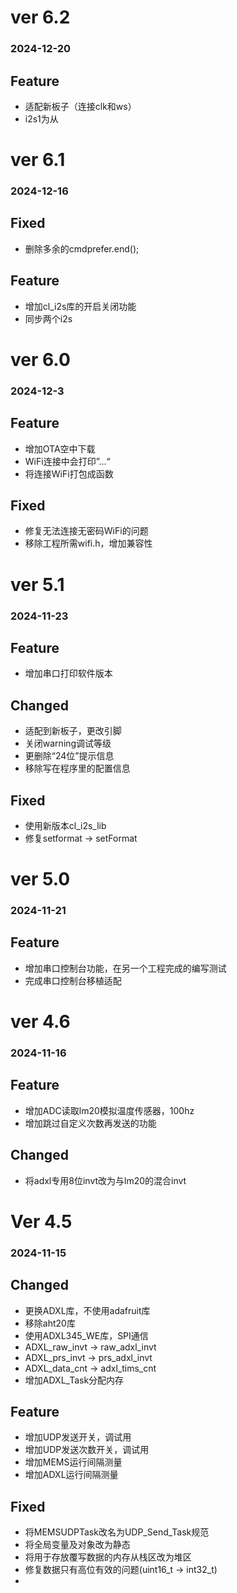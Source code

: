 # ver 6.2
### 2024-12-20

## Feature

- 适配新板子（连接clk和ws）
- i2s1为从

# ver 6.1
### 2024-12-16

## Fixed

- 删除多余的cmdprefer.end();

## Feature

- 增加cl_i2s库的开启关闭功能
- 同步两个i2s

# ver 6.0
### 2024-12-3

## Feature

- 增加OTA空中下载
- WiFi连接中会打印”...“
- 将连接WiFi打包成函数

## Fixed

- 修复无法连接无密码WiFi的问题
- 移除工程所需wifi.h，增加兼容性

# ver 5.1
### 2024-11-23

## Feature

- 增加串口打印软件版本

## Changed

- 适配到新板子，更改引脚
- 关闭warning调试等级
- 更删除“24位”提示信息
- 移除写在程序里的配置信息

## Fixed

- 使用新版本cl_i2s_lib
- 修复setformat -> setFormat

# ver 5.0
### 2024-11-21

## Feature

- 增加串口控制台功能，在另一个工程完成的编写测试
- 完成串口控制台移植适配


# ver 4.6
### 2024-11-16

## Feature

- 增加ADC读取lm20模拟温度传感器，100hz
- 增加跳过自定义次数再发送的功能

## Changed

- 将adxl专用8位invt改为与lm20的混合invt


# Ver 4.5
### 2024-11-15

## Changed

- 更换ADXL库，不使用adafruit库
- 移除aht20库
- 使用ADXL345_WE库，SPI通信
- ADXL_raw_invt -> raw_adxl_invt
- ADXL_prs_invt -> prs_adxl_invt
- ADXL_data_cnt -> adxl_tims_cnt
- 增加ADXL_Task分配内存

## Feature

- 增加UDP发送开关，调试用
- 增加UDP发送次数开关，调试用
- 增加MEMS运行间隔测量
- 增加ADXL运行间隔测量

## Fixed

- 将MEMSUDPTask改名为UDP_Send_Task规范
- 将全局变量及对象改为静态
- 将用于存放覆写数据的内存从栈区改为堆区
- 修复数据只有高位有效的问题(uint16_t -> int32_t)
- 